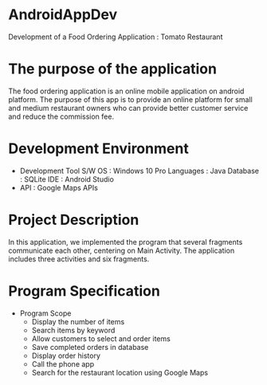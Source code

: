 # AndroidAppDev
Development of a Food Ordering Application : Tomato Restaurant

# The purpose of the application
The food ordering application is an online mobile application on android platform. The purpose of this app is to provide an online platform for small and medium restaurant owners who can provide better customer service and reduce the commission fee.

# Development Environment
 - Development Tool
    S/W  OS : Windows 10 Pro
    Languages : Java
    Database : SQLite
    IDE : Android Studio
 - API : Google Maps APIs

# Project Description
In this application, we implemented the program that several fragments communicate each other, centering on Main Activity. The application includes three activities and six fragments.

# Program Specification
 - Program Scope
   - Display the number of items
   - Search items by keyword
   - Allow customers to select and order items
   - Save completed orders in database
   - Display order history
   - Call the phone app
   - Search for the restaurant location using Google Maps
